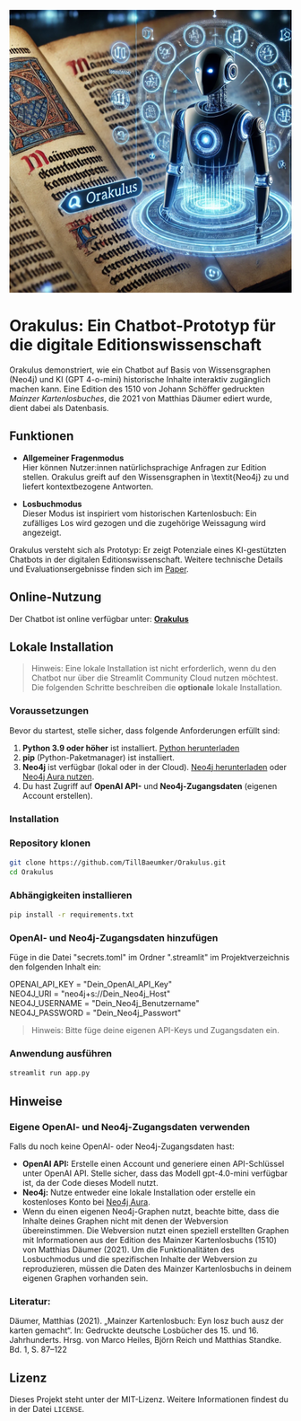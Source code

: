 ![Orakulus Chatbot(Erstellt mit Dall-E)](orakulus_chatbot.png)

# Orakulus: Ein Chatbot-Prototyp für die digitale Editionswissenschaft

Orakulus demonstriert, wie ein Chatbot auf Basis von Wissensgraphen (Neo4j) und KI (GPT 4-o-mini) historische Inhalte interaktiv zugänglich machen kann. Eine Edition des 1510 von Johann Schöffer gedruckten *Mainzer Kartenlosbuches*, die 2021 von Matthias Däumer ediert wurde, dient dabei als Datenbasis.

## Funktionen

- **Allgemeiner Fragenmodus**  
  Hier können Nutzer:innen natürlichsprachige Anfragen zur Edition stellen. Orakulus greift auf den Wissensgraphen in \textit{Neo4j} zu und liefert kontextbezogene Antworten.

- **Losbuchmodus**  
  Dieser Modus ist inspiriert vom historischen Kartenlosbuch: Ein zufälliges Los wird gezogen und die zugehörige Weissagung wird angezeigt. 

Orakulus versteht sich als Prototyp: Er zeigt Potenziale eines KI-gestützten Chatbots in der digitalen Editionswissenschaft. Weitere technische Details und Evaluationsergebnisse finden sich im [Paper](./Paper_EinZugangZuEditionen.pdf).

## Online-Nutzung

Der Chatbot ist online verfügbar unter:  [**Orakulus**](https://orakulusmainz.streamlit.app)

## Lokale Installation
> Hinweis: Eine lokale Installation ist nicht erforderlich, wenn du den Chatbot nur über die Streamlit Community Cloud nutzen möchtest. Die folgenden Schritte beschreiben die **optionale** lokale Installation.

### Voraussetzungen
Bevor du startest, stelle sicher, dass folgende Anforderungen erfüllt sind:
1. **Python 3.9 oder höher** ist installiert. [Python herunterladen](https://www.python.org/downloads/)
2. **pip** (Python-Paketmanager) ist installiert.
3. **Neo4j** ist verfügbar (lokal oder in der Cloud). [Neo4j herunterladen](https://neo4j.com/download-center/) oder [Neo4j Aura nutzen](https://neo4j.com/cloud/aura/).
4. Du hast Zugriff auf **OpenAI API-** und **Neo4j-Zugangsdaten** (eigenen Account erstellen).

### Installation
### Repository klonen
```bash
git clone https://github.com/TillBaeumker/Orakulus.git  
cd Orakulus  
```

### Abhängigkeiten installieren
```bash
pip install -r requirements.txt  
```

### OpenAI- und Neo4j-Zugangsdaten hinzufügen
Füge in die Datei "secrets.toml" im Ordner ".streamlit" im Projektverzeichnis den folgenden Inhalt ein:
 
OPENAI_API_KEY = "Dein_OpenAI_API_Key"  
NEO4J_URI = "neo4j+s://Dein_Neo4j_Host"  
NEO4J_USERNAME = "Dein_Neo4j_Benutzername"  
NEO4J_PASSWORD = "Dein_Neo4j_Passwort"  

> Hinweis: Bitte füge deine eigenen API-Keys und Zugangsdaten ein.

### Anwendung ausführen
```bash
streamlit run app.py  
```

## Hinweise

### Eigene OpenAI- und Neo4j-Zugangsdaten verwenden
Falls du noch keine OpenAI- oder Neo4j-Zugangsdaten hast:
- **OpenAI API:** Erstelle einen Account und generiere einen API-Schlüssel unter OpenAI API. Stelle sicher, dass das Modell gpt-4.0-mini verfügbar ist, da der Code dieses Modell nutzt.
- **Neo4j:** Nutze entweder eine lokale Installation oder erstelle ein kostenloses Konto bei [Neo4j Aura](https://neo4j.com/cloud/aura/).
- Wenn du einen eigenen Neo4j-Graphen nutzt, beachte bitte, dass die Inhalte deines Graphen nicht mit denen der Webversion übereinstimmen. Die Webversion nutzt einen speziell erstellten Graphen mit Informationen aus der Edition des Mainzer Kartenlosbuchs (1510) von Matthias Däumer (2021). Um die Funktionalitäten des Losbuchmodus und die spezifischen Inhalte der Webversion zu reproduzieren, müssen die Daten des Mainzer Kartenlosbuchs in deinem eigenen Graphen vorhanden sein.

### Literatur:
Däumer, Matthias (2021). „Mainzer Kartenlosbuch: Eyn losz buch ausz der karten gemacht“. In: Gedruckte deutsche Losbücher des 15. und 16. Jahrhunderts. Hrsg. von Marco Heiles, Björn Reich und Matthias Standke. Bd. 1, S. 87–122

## Lizenz
Dieses Projekt steht unter der MIT-Lizenz. Weitere Informationen findest du in der Datei `LICENSE`.
